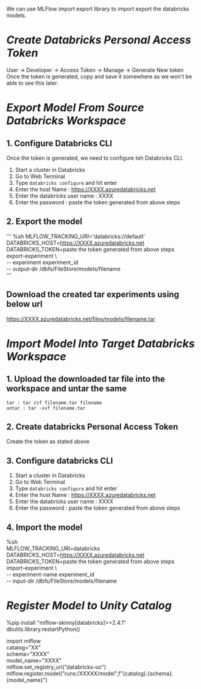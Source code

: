 
We can use MLFlow import export library to import export the databricks models.

# _Create Databricks Personal Access Token_
  User -> Developer -> Access Token -> Manage -> Generate New token    
  Once the token is generated, copy and save it somewhere as we won't be able to see this later.

# _Export Model From Source Databricks Workspace_
## 1. Configure Databricks CLI
  Once the token is generated, we need to configure teh Databricks CLI.
  1. Start a cluster in Databricks
  2. Go to Web Terminal 
  3. Type `databricks configure` and hit enter
  4. Enter the host Name : https://XXXX.azuredatabricks.net
  5. Enter the databricks user name : XXXX
  6. Enter the password : paste the token generated from above steps

## 2. Export the model
'''
  %sh
  MLFLOW_TRACKING_URI='databricks://default'    
  DATABRICKS_HOST=https://XXXX.azuredatabricks.net    
  DATABRICKS_TOKEN=paste the token generated from above steps    
  export-experiment \     
  -- experiment experiment_id    
  -- output-dir /dbfs/FileStore/models/filename  
  '''

## Download the created tar experiments using below url
  https://XXXX.azuredatabricks.net/files/models/filename.tar


# _Import Model Into Target Databricks Workspace_
## 1. Upload the downloaded tar file into the workspace and untar the same
    tar : tar cvf filename.tar filename
    untar : tar -xvf filename.tar
## 2. Create databricks Personal Access Token
  Create the token as stated above
## 3. Configure databricks CLI
  1. Start a cluster in Databricks
  2. Go to Web Terminal 
  3. Type `databricks configure` and hit enter
  4. Enter the host Name : https://XXXX.azuredatabricks.net
  5. Enter the databricks user name : XXXX
  6. Enter the password : paste the token generated from above steps
## 4. Import the model
   %sh    
    MLFLOW_TRACKING_URI=databricks    
    DATABRICKS_HOST=https://XXXX.azuredatabricks.net    
    DATABRICKS_TOKEN=paste the token generated from above steps    
    import-experiment \    
    -- experiment-name experiment_id    
    -- input-dir /dbfs/FileStore/models/filename    

# _Register Model to Unity Catalog_

%pip install "mlflow-skinny[databricks]>=2.4.1"
dbutils.library.restartPython()

import mlflow    
catalog="XX"    
schema="XXXX"    
model_name="XXXX"    
mlflow.set_registry_uri("databricks-uc")    
mlflow.register.model("runs:/XXXXX/model",f"{catalog}.{schema}.{model_name}")     



